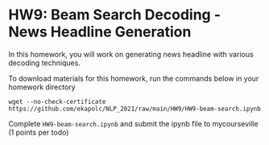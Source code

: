# HW9: Beam Search Decoding - News Headline Generation

In this homework, you will work on generating news headline with various decoding techniques.

To download materials for this homework, run the commands below in your homework directory
```
wget --no-check-certificate https://github.com/ekapolc/NLP_2021/raw/main/HW9/HW9-beam-search.ipynb
```

Complete `HW9-beam-search.ipynb` and submit the ipynb file to mycourseville (1 points per todo)
